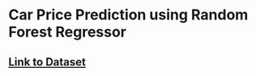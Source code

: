 # Car Price Prediction using Random Forest Regressor

## [Link to Dataset](https://www.kaggle.com/nehalbirla/vehicle-dataset-from-cardekho)
